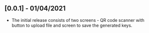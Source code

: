 ## [0.0.1] - 01/04/2021

* The initial release consists of two screens - QR code scanner with button to upload file and screen to save the generated keys.
